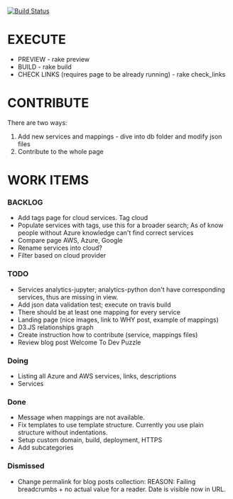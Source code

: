 
[![Build Status](https://travis-ci.org/valdasm/dev-puzzle.svg?branch=master)](https://travis-ci.org/valdasm/dev-puzzle)

# EXECUTE
* PREVIEW - rake preview
* BUILD - rake build 
* CHECK LINKS (requires page to be already running) - rake check_links 

# CONTRIBUTE
There are two ways:
1. Add new services and mappings - dive into db folder and modify json files
2. Contribute to the whole page

# WORK ITEMS

### BACKLOG
* Add tags page for cloud services. Tag cloud
* Populate services with tags, use this for a broader search; As of know people without Azure knowledge can't find correct services
* Compare page AWS, Azure, Google
* Rename services into cloud?
* Filter based on cloud provider 

### TODO

* Services analytics-jupyter; analytics-python don't have corresponding services, thus are missing in view.
* Add json data validation test; execute on travis build
* There should be at least one mapping for every service
* Landing page (nice images, link to WHY post, example of mappings)
* D3.JS relationships graph
* Create instruction how to contribute (service, mappings files)
* Review blog post Welcome To Dev Puzzle

### Doing

* Listing all Azure and AWS services, links, descriptions
* Services

### Done
* Message when mappings are not available.
* Fix templates to use template structure. Currently you use plain structure without indentations.
* Setup custom domain, build, deployment, HTTPS
* Add subcategories


### Dismissed
* Change permalink for blog posts collection: REASON: Failing breadcrumbs + no actual value for a reader. Date is visible now in URL.
